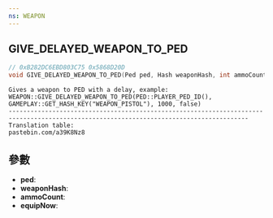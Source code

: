 ```yaml
---
ns: WEAPON
---
```

## GIVE_DELAYED_WEAPON_TO_PED

```c
// 0xB282DC6EBD803C75 0x5868D20D
void GIVE_DELAYED_WEAPON_TO_PED(Ped ped, Hash weaponHash, int ammoCount, BOOL equipNow);
```

```
Gives a weapon to PED with a delay, example:  
WEAPON::GIVE_DELAYED_WEAPON_TO_PED(PED::PLAYER_PED_ID(), GAMEPLAY::GET_HASH_KEY("WEAPON_PISTOL"), 1000, false)  
----------------------------------------------------------------------------------------------------------------------------------------  
Translation table:  
pastebin.com/a39K8Nz8  
```

## 參數
* **ped**: 
* **weaponHash**: 
* **ammoCount**: 
* **equipNow**: 

